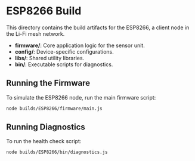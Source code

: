 # ESP8266 Build

This directory contains the build artifacts for the ESP8266, a client node in the Li-Fi mesh network.

- **firmware/**: Core application logic for the sensor unit.
- **config/**: Device-specific configurations.
- **libs/**: Shared utility libraries.
- **bin/**: Executable scripts for diagnostics.

## Running the Firmware

To simulate the ESP8266 node, run the main firmware script:

```sh
node builds/ESP8266/firmware/main.js
```

## Running Diagnostics

To run the health check script:

```sh
node builds/ESP8266/bin/diagnostics.js
```
